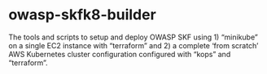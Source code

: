 # owasp-skfk8-builder
The tools and scripts to setup and deploy OWASP SKF using 1) “minikube” on a single EC2 instance with “terraform” and 2) a complete ‘from scratch’ AWS Kubernetes cluster configuration configured with “kops” and “terraform”. 

